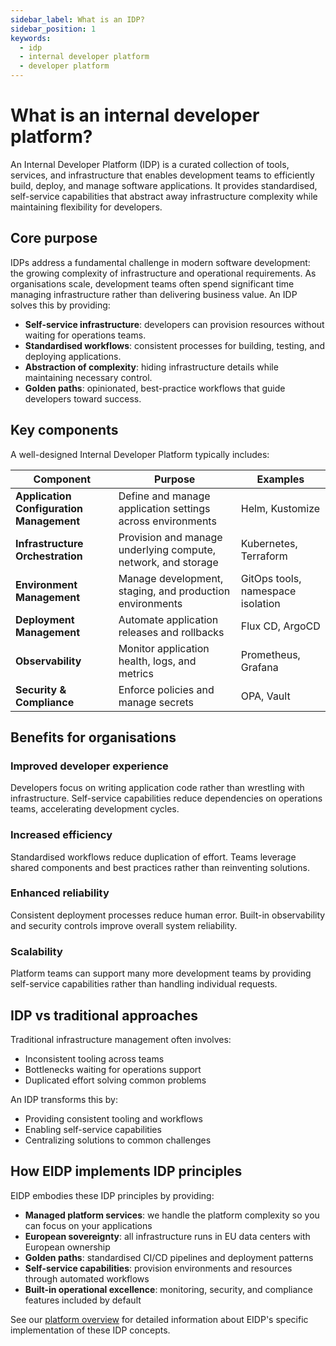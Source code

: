 ```yaml
---
sidebar_label: What is an IDP?
sidebar_position: 1
keywords:
  - idp
  - internal developer platform
  - developer platform
---
```


# What is an internal developer platform?

An Internal Developer Platform (IDP) is a curated collection of tools, services, and infrastructure that enables
development teams to efficiently build, deploy, and manage software applications.
It provides standardised, self-service capabilities that abstract away infrastructure complexity while maintaining
flexibility for developers.

## Core purpose

IDPs address a fundamental challenge in modern software development: the growing complexity of infrastructure and
operational requirements.
As organisations scale, development teams often spend significant time managing infrastructure rather than delivering
business value.
An IDP solves this by providing:

* **Self-service infrastructure**: developers can provision resources without waiting for operations teams.
* **Standardised workflows**: consistent processes for building, testing, and deploying applications.
* **Abstraction of complexity**: hiding infrastructure details while maintaining necessary control.
* **Golden paths**: opinionated, best-practice workflows that guide developers toward success.

## Key components

A well-designed Internal Developer Platform typically includes:

| **Component**                            | **Purpose**                                                   | **Examples**                      |
|------------------------------------------|---------------------------------------------------------------|-----------------------------------|
| **Application Configuration Management** | Define and manage application settings across environments    | Helm, Kustomize                   |
| **Infrastructure Orchestration**         | Provision and manage underlying compute, network, and storage | Kubernetes, Terraform             |
| **Environment Management**               | Manage development, staging, and production environments      | GitOps tools, namespace isolation |
| **Deployment Management**                | Automate application releases and rollbacks                   | Flux CD, ArgoCD                   |
| **Observability**                        | Monitor application health, logs, and metrics                 | Prometheus, Grafana               |
| **Security & Compliance**                | Enforce policies and manage secrets                           | OPA, Vault                        |

## Benefits for organisations

### Improved developer experience

Developers focus on writing application code rather than wrestling with infrastructure.
Self-service capabilities reduce dependencies on operations teams, accelerating development cycles.

### Increased efficiency

Standardised workflows reduce duplication of effort.
Teams leverage shared components and best practices rather than reinventing solutions.

### Enhanced reliability

Consistent deployment processes reduce human error.
Built-in observability and security controls improve overall system reliability.

### Scalability

Platform teams can support many more development teams by providing self-service capabilities rather than handling
individual requests.

## IDP vs traditional approaches

Traditional infrastructure management often involves:

* Inconsistent tooling across teams
* Bottlenecks waiting for operations support
* Duplicated effort solving common problems

An IDP transforms this by:

* Providing consistent tooling and workflows
* Enabling self-service capabilities
* Centralizing solutions to common challenges

## How EIDP implements IDP principles

EIDP embodies these IDP principles by providing:

* **Managed platform services**: we handle the platform complexity so you can focus on your applications
* **European sovereignty**: all infrastructure runs in EU data centers with European ownership
* **Golden paths**: standardised CI/CD pipelines and deployment patterns
* **Self-service capabilities**: provision environments and resources through automated workflows
* **Built-in operational excellence**: monitoring, security, and compliance features included by default

See our [platform overview](../platform/overview) for detailed information about EIDP's specific implementation of these
IDP concepts.
